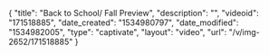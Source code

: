 {
    "title": "Back to School\/ Fall Preview",
    "description": "",
    "videoid": "171518885",
    "date_created": "1534980797",
    "date_modified": "1534982005",
    "type": "captivate",
    "layout": "video",
    "url": "\/v\/img-2652\/171518885"
}